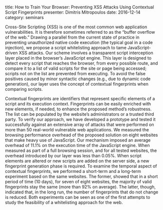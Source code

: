 title: How to Train Your Browser: Preventing XSS Attacks Using Contextual Script Fingerprints
presenter: Dimitris Mitropoulos
date: 2016-12-14
category: seminars

Cross-Site Scripting (XSS) is one of the most common web application
vulnerabilities. It is therefore sometimes referred to as the “buffer
overflow of the web.” Drawing a parallel from the current state of
practice in preventing unauthorized native code execution (the typical
goal in a code injection), we propose a script whitelisting approach to
tame JavaScript-driven XSS attacks. Our scheme involves a transparent
script interception layer placed in the browser’s JavaScript engine.
This layer is designed to detect every script that reaches the browser,
from every possible route, and compare it to a list of valid scripts for
the site or page being accessed; scripts not on the list are prevented
from executing. To avoid the false positives caused by minor syntactic
changes (e.g., due to dynamic code generation), our layer uses the
concept of contextual fingerprints when comparing scripts.

Contextual fingerprints are identifiers that represent specific elements
of a script and its execution context. Fingerprints can be easily
enriched with new elements, if needed, to enhance the proposed method’s
robustness. The list can be populated by the website’s administrators or
a trusted third party. To verify our approach, we have developed a
prototype and tested it successfully against an extensive array of
attacks that were performed on more than 50 real-world vulnerable web
applications. We measured the browsing performance overhead of the
proposed solution on eight websites that make heavy use of JavaScript.
Our mechanism imposed an average overhead of 11.1% on the execution time
of the JavaScript engine. When measured as part of a full browsing
session, and for all tested websites, the overhead introduced by our
layer was less than 0.05%. When script elements are altered or new
scripts are added on the server side, a new fingerprint generation phase
is required. To examine the temporal aspect of contextual fingerprints,
we performed a short-term and a long-term experiment based on the same
websites. The former, showed that in a short period of time (10 days),
for seven of eight websites, the majority of valid fingerprints stay the
same (more than 92% on average). The latter, though, indicated that, in
the long run, the number of fingerprints that do not change is reduced.
Both experiments can be seen as one of the first attempts to study the
feasibility of a whitelisting approach for the web.

